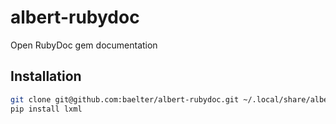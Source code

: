 # albert-rubydoc

Open RubyDoc gem documentation

## Installation

```sh
git clone git@github.com:baelter/albert-rubydoc.git ~/.local/share/albert/org.albert.extension.python/modules
pip install lxml
```
